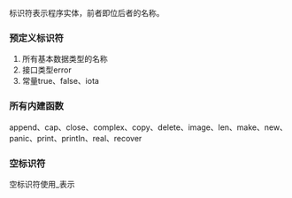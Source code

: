 标识符表示程序实体，前者即位后者的名称。
### 预定义标识符

1. 所有基本数据类型的名称
2. 接口类型error
3. 常量true、false、iota

### 所有内建函数

append、cap、close、complex、copy、delete、image、len、make、new、panic、print、printIn、real、recover

### 空标识符

空标识符使用_表示